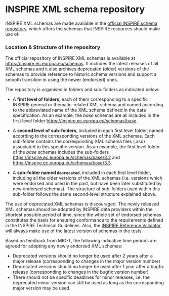 # INSPIRE XML schema repository

INSPIRE XML schemas are made available in the [official INSPIRE schema repository](https://inspire.ec.europa.eu/schemas), which offers the schemas that INSPIRE resources should make use of.

### Location & Structure of the repository

The official repository of INSPIRE XML schemas is available at https://inspire.ec.europa.eu/schemas. It includes the latest releases of all XML schemas and it also archives deprecated (older) versions of the schemas to provide reference to historic schema versions and support a smooth transition in using the newer (endorsed) ones.

The repository is organised in folders and sub-folders as indicated below:

* A **first level of folders**, each of them corresponding to a specific INSPIRE general or thematic-related XML schema and named according to the abbreviated name of the XML schema defined in the data specification. As an example, the _base_ schemas are all included in the first level folder https://inspire.ec.europa.eu/schemas/base.

* A **second level of sub-folders**, included in each first level folder, named according to the corresponding versions of the XML schemas. Each sub-folder contains the corresponding XML schema files (.xsd) associated to this specific version. As an example, the first level folder of the _base_ schemas includes the sub-folders https://inspire.ec.europa.eu/schemas/base/3.2 and https://inspire.ec.europa.eu/schemas/base/3.3.

* A **sub-folder named ```deprecated```**, included in each first level folder, including all the older versions of the XML schemas (i.e. versions which were endorsed and used in the past, but have been later substituted by new endorsed schemas). The structure of sub-folders used within this sub-folder follows the same second-level structure explained above.
 
The use of deprecated XML schemas is discouraged. The newly released XML schemas should be adopted by INSPIRE data providers within the shortest possible period of time, since the whole set of endorsed schemas constitutes the basis for ensuring conformance to the requirements defined in the INSPIRE Technical Guidelines. Also, the [INSPIRE Reference Validator](https://inspire.ec.europa.eu/validator) will always make use of the latest version of schemas in the tests.

Based on feedback from MIG-T, the following indicative time periods are agreed for adopting any newly endorsed XML schemas: 

* Deprecated versions should no longer be used after 2 years after a major release (corresponding to changes in the major version number)
* Deprecated versions should no longer be used after 1 year after a bugfix release (corresponding to changes in the bugfix version number)
* There should not be specific deadlines for minor releases, i.e. the deprecated minor version can still be used as long as the corresponding major version may be used. 
